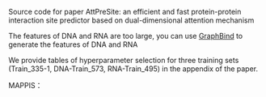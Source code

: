 Source code for paper AttPreSite: an efficient and fast protein-protein interaction site predictor based on dual-dimensional attention mechanism

The features of DNA and RNA are too large, you can use [GraphBind](http://www.csbio.sjtu.edu.cn/bioinf/GraphBind/sourcecode.html) to generate the features of DNA and RNA

We provide tables of hyperparameter selection for three training sets (Train_335-1, DNA-Train_573, RNA-Train_495) in the appendix of the paper.

MAPPIS：
